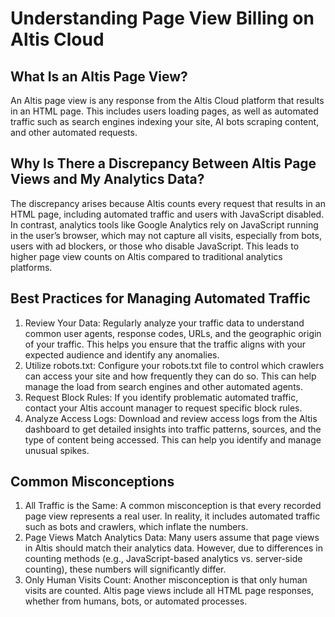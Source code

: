 # Understanding Page View Billing on Altis Cloud

## What Is an Altis Page View?

An Altis page view is any response from the Altis Cloud platform that results in an HTML page. This includes users loading pages, as
well as automated traffic such as search engines indexing your site, AI bots scraping content, and other automated requests.

## Why Is There a Discrepancy Between Altis Page Views and My Analytics Data?

The discrepancy arises because Altis counts every request that results in an HTML page, including automated traffic and users with
JavaScript disabled. In contrast, analytics tools like Google Analytics rely on JavaScript running in the user’s browser, which may
not capture all visits, especially from bots, users with ad blockers, or those who disable JavaScript. This leads to higher page
view counts on Altis compared to traditional analytics platforms.

## Best Practices for Managing Automated Traffic

1. Review Your Data: Regularly analyze your traffic data to understand common user agents, response codes, URLs, and the geographic
   origin of your traffic. This helps you ensure that the traffic aligns with your expected audience and identify any anomalies.
2. Utilize robots.txt: Configure your robots.txt file to control which crawlers can access your site and how frequently they can do
   so. This can help manage the load from search engines and other automated agents.
3. Request Block Rules: If you identify problematic automated traffic, contact your Altis account manager to request specific block
   rules.
4. Analyze Access Logs: Download and review access logs from the Altis dashboard to get detailed insights into traffic patterns,
   sources, and the type of content being accessed. This can help you identify and manage unusual spikes.

## Common Misconceptions

1. All Traffic is the Same: A common misconception is that every recorded page view represents a real user. In reality, it includes
   automated traffic such as bots and crawlers, which inflate the numbers.
2. Page Views Match Analytics Data: Many users assume that page views in Altis should match their analytics data. However, due to
   differences in counting methods (e.g., JavaScript-based analytics vs. server-side counting), these numbers will significantly
   differ.
3. Only Human Visits Count: Another misconception is that only human visits are counted. Altis page views include all HTML page
   responses, whether from humans, bots, or automated processes.
